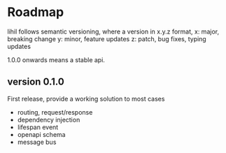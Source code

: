 # Roadmap

lihil follows semantic versioning, where a version in x.y.z format,
x: major, breaking change
y: minor, feature updates
z: patch, bug fixes, typing updates

1.0.0 onwards means a stable api.

## version 0.1.0

First release, provide a working solution to most cases

- routing, request/response
- dependency injection
- lifespan event
- openapi schema
- message bus
